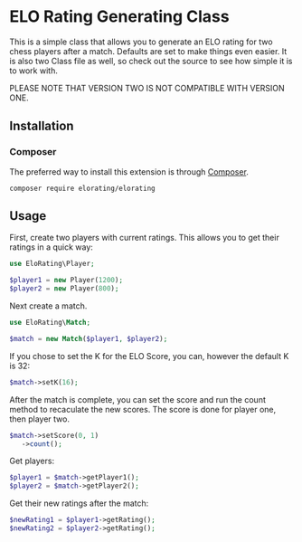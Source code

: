# ELO Rating Generating Class

This is a simple class that allows you to generate an ELO rating for two chess players after a match. Defaults are set to make things even easier. It is also two Class file as well, so check out the source to see how simple it is to work with. 

PLEASE NOTE THAT VERSION TWO IS NOT COMPATIBLE WITH VERSION ONE.

## Installation

### Composer

The preferred way to install this extension is through [Composer](http://getcomposer.org/).

```
composer require elorating/elorating
```


## Usage

First, create two players with current ratings. This allows you to get their ratings in a quick way:

```php
use EloRating\Player;

$player1 = new Player(1200);
$player2 = new Player(800);
```

Next create a match.

```php
use EloRating\Match;

$match = new Match($player1, $player2);
```

If you chose to set the K for the ELO Score, you can, however the default K is 32:

```php
$match->setK(16);
```

After the match is complete, you can set the score and run the count method to recaculate the new scores. The score is done for player one, then player two.

```php
$match->setScore(0, 1)
   ->count();
```

Get players:

```php
$player1 = $match->getPlayer1();
$player2 = $match->getPlayer2();
```

Get their new ratings after the match:

```php
$newRating1 = $player1->getRating();
$newRating2 = $player2->getRating();
```
